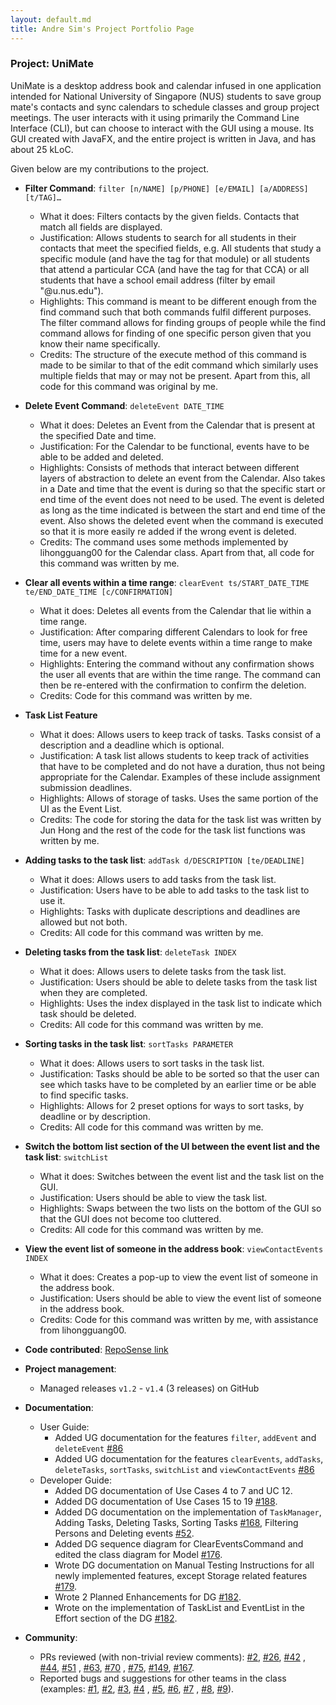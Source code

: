 ```yaml
---
layout: default.md
title: Andre Sim's Project Portfolio Page
---
```


### Project: UniMate

UniMate is a desktop address book and calendar infused in one application intended for National University of Singapore 
(NUS) students to save group mate's contacts and sync calendars to schedule classes and group project meetings. The user
interacts with it using primarily the Command Line Interface (CLI), but can choose to interact with the GUI using a 
mouse. Its GUI created with JavaFX, and the entire project is written in Java, and has about 25 kLoC.

Given below are my contributions to the project.


* **Filter Command**: `filter [n/NAME] [p/PHONE] [e/EMAIL] [a/ADDRESS] [t/TAG]…​`
  * What it does: Filters contacts by the given fields. Contacts that match all fields are displayed.
  * Justification: Allows students to search for all students in their contacts that meet the specified fields, e.g. All
  students that study a specific module (and have the tag for that module) or all students that attend a particular CCA
    (and have the tag for that CCA) or all students that have a school email address (filter by email "@u.nus.edu").
  * Highlights: This command is meant to be different enough from the find command such that both commands fulfil
  different purposes. The filter command allows for finding groups of people while the find command allows for finding
  of one specific person given that you know their name specifically.
  * Credits: The structure of the execute method of this command is made to be similar to that of the edit command which
  similarly uses multiple fields that may or may not be present. Apart from this, all code for this command was original
  by me.

* **Delete Event Command**: `deleteEvent DATE_TIME`
  * What it does: Deletes an Event from the Calendar that is present at the specified Date and time.
  * Justification: For the Calendar to be functional, events have to be able to be added and deleted.
  * Highlights: Consists of methods that interact between different layers of abstraction to delete an event from the
  Calendar. Also takes in a Date and time that the event is during so that the specific start or end time of the event 
  does not need to be used. The event is deleted as long as the time indicated is between the start and end time of the
  event. Also shows the deleted event when the command is executed so that it is more easily re added if the wrong event
  is deleted.
  * Credits: The command uses some methods implemented by lihongguang00 for the Calendar class. Apart from that, all 
  code for this command was written by me.

* **Clear all events within a time range**: `clearEvent ts/START_DATE_TIME te/END_DATE_TIME [c/CONFIRMATION]`
  * What it does: Deletes all events from the Calendar that lie within a time range.
  * Justification: After comparing different Calendars to look for free time, users may have to delete events within a 
  time range to make time for a new event.
  * Highlights: Entering the command without any confirmation shows the user all events that are within the time range.
  The command can then be re-entered with the confirmation to confirm the deletion.
  * Credits: Code for this command was written by me.

* **Task List Feature**
  * What it does: Allows users to keep track of tasks. Tasks consist of a description and a deadline which is optional.
  * Justification: A task list allows students to keep track of activities that have to be completed and do not have a
  duration, thus not being appropriate for the Calendar. Examples of these include assignment submission deadlines.
  * Highlights: Allows of storage of tasks. Uses the same portion of the UI as the Event List.
  * Credits: The code for storing the data for the task list was written by Jun Hong and the rest of the code for the 
  task list functions was written by me.

* **Adding tasks to the task list**: `addTask d/DESCRIPTION [te/DEADLINE]`
  * What it does: Allows users to add tasks from the task list.
  * Justification: Users have to be able to add tasks to the task list to use it.
  * Highlights: Tasks with duplicate descriptions and deadlines are allowed but not both.
  * Credits: All code for this command was written by me.

* **Deleting tasks from the task list**: `deleteTask INDEX`
  * What it does: Allows users to delete tasks from the task list.
  * Justification: Users should be able to delete tasks from the task list when they are completed.
  * Highlights: Uses the index displayed in the task list to indicate which task should be deleted.
  * Credits: All code for this command was written by me.

* **Sorting tasks in the task list**: `sortTasks PARAMETER`
  * What it does: Allows users to sort tasks in the task list.
  * Justification: Tasks should be able to be sorted so that the user can see which tasks have to be completed by an
  earlier time or be able to find specific tasks.
  * Highlights: Allows for 2 preset options for ways to sort tasks, by deadline or by description.
  * Credits: All code for this command was written by me.

* **Switch the bottom list section of the UI between the event list and the task list**: `switchList`
  * What it does: Switches between the event list and the task list on the GUI.
  * Justification: Users should be able to view the task list.
  * Highlights: Swaps between the two lists on the bottom of the GUI so that the GUI does not become too cluttered.
  * Credits: All code for this command was written by me.

* **View the event list of someone in the address book**: `viewContactEvents INDEX`
  * What it does: Creates a pop-up to view the event list of someone in the address book.
  * Justification: Users should be able to view the event list of someone in the address book.
  * Credits: Code for this command was written by me, with assistance from lihongguang00.


* **Code contributed**: [RepoSense link](https://nus-cs2103-ay2324s1.github.io/tp-dashboard/?search=&sort=groupTitle&sortWithin=title&timeframe=commit&mergegroup=&groupSelect=groupByRepos&breakdown=true&checkedFileTypes=docs~functional-code~test-code&since=2023-09-22&tabOpen=true&tabType=authorship&tabAuthor=Fallman2&tabRepo=AY2324S1-CS2103-F13-4%2Ftp%5Bmaster%5D&authorshipIsMergeGroup=false&authorshipFileTypes=docs~functional-code~test-code&authorshipIsBinaryFileTypeChecked=false&authorshipIsIgnoredFilesChecked=false)

* **Project management**:
    * Managed releases `v1.2` - `v1.4` (3 releases) on GitHub

* **Documentation**:
    * User Guide:
        * Added UG documentation for the features `filter`, `addEvent` and `deleteEvent` [\#86](https://github.com/AY2324S1-CS2103-F13-4/tp/pull/86)
        * Added UG documentation for the features `clearEvents`, `addTasks`, `deleteTasks`, `sortTasks`, `switchList` 
      and `viewContactEvents` [\#86](https://github.com/AY2324S1-CS2103-F13-4/tp/pull/86)
    * Developer Guide:
        * Added DG documentation of Use Cases 4 to 7 and UC 12.
        * Added DG documentation of Use Cases 15 to 19 [\#188](https://github.com/AY2324S1-CS2103-F13-4/tp/pull/188).
        * Added DG documentation on the implementation of `TaskManager`, Adding Tasks, Deleting Tasks, Sorting Tasks [\#168](https://github.com/AY2324S1-CS2103-F13-4/tp/pull/168/files), Filtering Persons and Deleting events [\#52](https://github.com/AY2324S1-CS2103-F13-4/tp/pull/52).
        * Added DG sequence diagram for ClearEventsCommand and edited the class diagram for Model [\#176](https://github.com/AY2324S1-CS2103-F13-4/tp/pull/176).
        * Wrote DG documentation on Manual Testing Instructions for all newly implemented features, except Storage related features [\#179](https://github.com/AY2324S1-CS2103-F13-4/tp/pull/179).
        * Wrote 2 Planned Enhancements for DG [\#182](https://github.com/AY2324S1-CS2103-F13-4/tp/pull/182).
        * Wrote on the implementation of TaskList and EventList in the Effort section of the DG [\#182](https://github.com/AY2324S1-CS2103-F13-4/tp/pull/182/files).

* **Community**:
    * PRs reviewed (with non-trivial review comments): [\#2](https://github.com/AY2324S1-CS2103-F13-4/tp/pull/2), 
  [\#26](https://github.com/AY2324S1-CS2103-F13-4/tp/pull/26), [\#42](https://github.com/AY2324S1-CS2103-F13-4/tp/pull/42)
  , [\#44](https://github.com/AY2324S1-CS2103-F13-4/tp/pull/44), [\#51](https://github.com/AY2324S1-CS2103-F13-4/tp/pull/51)
  , [\#63](https://github.com/AY2324S1-CS2103-F13-4/tp/pull/63), [\#70](https://github.com/AY2324S1-CS2103-F13-4/tp/pull/70)
  , [\#75](https://github.com/AY2324S1-CS2103-F13-4/tp/pull/75), [\#149](https://github.com/AY2324S1-CS2103-F13-4/tp/pull/149), [\#167](https://github.com/AY2324S1-CS2103-F13-4/tp/pull/167).
    * Reported bugs and suggestions for other teams in the class (examples: [\#1](https://github.com/Fallman2/ped/issues/1), 
  [\#2](https://github.com/Fallman2/ped/issues/2), [\#3](https://github.com/Fallman2/ped/issues/3), [\#4](https://github.com/Fallman2/ped/issues/4)
  , [\#5](https://github.com/Fallman2/ped/issues/5), [\#6](https://github.com/Fallman2/ped/issues/6), [\#7](https://github.com/Fallman2/ped/issues/7)
  , [\#8](https://github.com/Fallman2/ped/issues/8), [\#9](https://github.com/Fallman2/ped/issues/9)).

